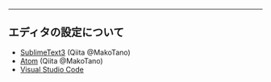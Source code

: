 ----
エディタの設定について
----

- [SublimeText3](http://qiita.com/MakoTano/items/4407d51f4ec28684958e) (Qiita @MakoTano)
- [Atom](http://qiita.com/MakoTano/items/3d807a96c3933ac8aa13) (Qiita @MakoTano)
- [Visual Studio Code](visual_studio_code.md)
